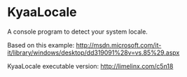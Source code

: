 KyaaLocale
==========

A console program to detect your system locale.

Based on this example:
http://msdn.microsoft.com/it-it/library/windows/desktop/dd319091%28v=vs.85%29.aspx

KyaaLocale executable version:
http://limelinx.com/c5n18
